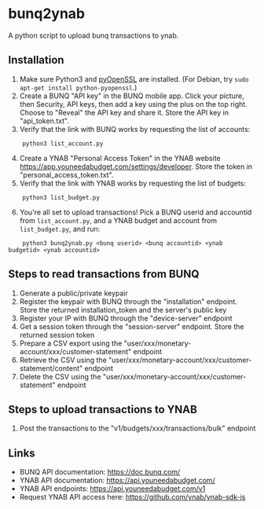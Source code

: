 # bunq2ynab

A python script to upload bunq transactions to ynab.

## Installation

1. Make sure Python3 and [pyOpenSSL](https://pyopenssl.org/en/stable/install.html) are installed.  (For Debian, try `sudo apt-get install python-pyopenssl`.)
2. Create a BUNQ "API key" in the BUNQ mobile app.  Click your picture, then Security, API keys, then
add a key using the plus on the top right.  Choose to "Reveal" the API key and share it.  Store the API key 
in "api_token.txt".
3. Verify that the link with BUNQ works by requesting the list of accounts:
```
    python3 list_account.py
```
4. Create a YNAB "Personal Access Token" in the YNAB website https://app.youneedabudget.com/settings/developer.
Store the token in "personal_access_token.txt".
5. Verify that the link with YNAB works by requesting the list of budgets:
```
    python3 list_budget.py
```
6. You're all set to upload transactions!  Pick a BUNQ userid and accountid from `list_account.py`, and a 
YNAB budget and account from `list_budget.py`, and run:
```
    python3 bunq2ynab.py <bunq userid> <bunq accountid> <ynab budgetid> <ynab accountid>
```

## Steps to read transactions from BUNQ

1. Generate a public/private keypair
2. Register the keypair with BUNQ through the "installation" endpoint.  Store the returned installation_token 
and the server's public key
3. Register your IP with BUNQ through the "device-server" endpoint
4. Get a session token through the "session-server" endpoint.  Store the returned  session token
5. Prepare a CSV export using the "user/xxx/monetary-account/xxx/customer-statement" endpoint
6. Retrieve the CSV using the "user/xxx/monetary-account/xxx/customer-statement/content" endpoint
7. Delete the CSV using the "user/xxx/monetary-account/xxx/customer-statement" endpoint

## Steps to upload transactions to YNAB

1. Post the transactions to the "v1/budgets/xxx/transactions/bulk" endpoint

## Links

- BUNQ API documentation: https://doc.bunq.com/
- YNAB API documentation: https://api.youneedabudget.com/
- YNAB API endpoints: https://api.youneedabudget.com/v1
- Request YNAB API access here: https://github.com/ynab/ynab-sdk-js
